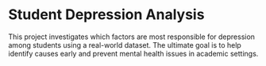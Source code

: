 # Student Depression Analysis
This project investigates which factors are most responsible for depression among students using a real-world dataset. The ultimate goal is to help identify causes early and prevent mental health issues in academic settings.
